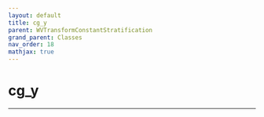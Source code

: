 ```yaml
---
layout: default
title: cg_y
parent: WVTransformConstantStratification
grand_parent: Classes
nav_order: 18
mathjax: true
---
```


#  cg_y




---

